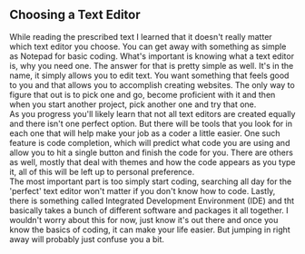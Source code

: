 ## Choosing a Text Editor ##
While reading the prescribed text I learned that it doesn't really matter which text editor you choose. You can get away with something as simple as Notepad for basic coding. What's important is knowing what a text editor is, why you need one. The answer for that is pretty simple as well. It's in the name, it simply allows you to edit text. You want something that feels good to you and that allows you to accomplish creating websites. The only way to figure that out is to pick one and go, become proficient with it and then when you start another project, pick another one and try that one.
<br>
As you progress you'll likely learn that not all text editors are created equally and there isn't one perfect option. But there will be tools that you look for in each one that will help make your job as a coder a little easier. One such feature is code completion, which will predict what code you are using and allow you to hit a single button and finish the code for you. There are others as well, mostly that deal with themes and how the code appears as you type it, all of this will be left up to personal preference. 
<br>
The most important part is too simply start coding, searching all day for the 'perfect' text editor won't matter if you don't know how to code. Lastly, there is something called Integrated Development Environment (IDE) and tht basically takes a bunch of different software and packages it all together. I wouldn't worry about this for now, just know it's out there and once you know the basics of coding, it can make your life easier. But jumping in right away will probably just confuse you a bit.
